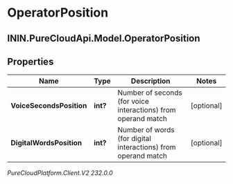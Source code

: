 # OperatorPosition

## ININ.PureCloudApi.Model.OperatorPosition

## Properties

|Name | Type | Description | Notes|
|------------ | ------------- | ------------- | -------------|
| **VoiceSecondsPosition** | **int?** | Number of seconds (for voice interactions) from operand match | [optional] |
| **DigitalWordsPosition** | **int?** | Number of words (for digital interactions) from operand match | [optional] |



_PureCloudPlatform.Client.V2 232.0.0_
